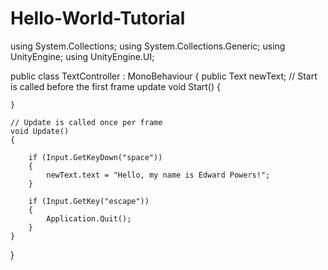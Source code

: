 # Hello-World-Tutorial

using System.Collections;
using System.Collections.Generic;
using UnityEngine;
using UnityEngine.UI;


public class TextController : MonoBehaviour
{
    public Text newText;
    // Start is called before the first frame update
    void Start()
    {
        
    }

    // Update is called once per frame
    void Update()
    {
   
        if (Input.GetKeyDown("space"))
        {
            newText.text = "Hello, my name is Edward Powers!";
        }

        if (Input.GetKey("escape"))
        {
            Application.Quit();
        }
    }
}
